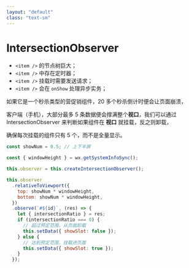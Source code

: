 ```yaml
---
layout: "default"
class: "text-sm"
---
```


# IntersectionObserver <MarkerTips />

<div class="grid grid-cols-2 gap-x-4 mt-4">

<div>

- `<item />` 的节点树巨大；
- `<item />` 中存在定时器；
- `<item />` 挂载时需要发送请求；
- `<item />` 会在 `onShow` 处理异步实务；

如果它是一个秒杀类型的营促销组件，20 多个秒杀倒计时便会让页面崩溃，

客户端（手机），大部分最多 5 条数据便会撑满整个**视口**，我们可以通过 IntersectionObserver 来判断如果组件在 **视口** 就挂载，反之则卸载，

确保每次挂载的组件只有 5 个，而不是全量显示。

</div>

<div class="-mt-10">

```js {all|1|5|9-10|12|14|all}
const showNum = 0.5; // 上下半屏

const { windowHeight } = wx.getSystemInfoSync();

this.observer = this.createIntersectionObserver();

this.observer
  .relativeToViewport({
    top: showNum * windowHeight,
    bottom: showNum * windowHeight,
  })
  .observe(`#${id}`, (res) => {
    let { intersectionRatio } = res;
    if (intersectionRatio === 0) {
      // 超过预定范围，从页面卸载
      this.setData({ showSlot: false });
    } else {
      // 达到预定范围，挂载进页面
      this.setData({ showSlot: true });
    }
  });
```

</div>

</div>
